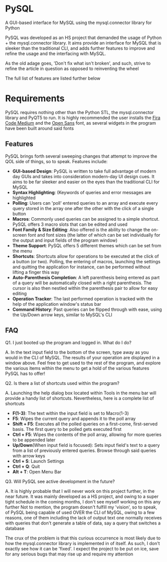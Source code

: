 # PySQL
A GUI-based interface for MySQL using the mysql.connector library for Python

PySQL was developed as an HS project that demanded the usage of Python + the mysql.connector library. It aims provide an interface for MySQL that is sleeker than the traditional CLI, and adds further features to improve and refine the usage and the interfacing with MySQL.

As the old adage goes, 'Don't fix what isn't broken', and such, strive to refine the article in question as opposed to reinventing the wheel

The full list of features are listed further below


# Requirements

PySQL requires nothing other than the Python STL, the mysql.connector library and PyQT5 to run. It is highly recommended the user installs the [Fira Code Medium](https://github.com/tonsky/FiraCode) and the [Open Sans](https://fonts.google.com/specimen/Open+Sans) font, as several widgets in the program have been built around said fonts

## Features

PySQL brings forth several sweeping changes that attempt to improve the QOL side of things, so to speak. Features include:
	
 - **GUI-based Design**: PySQL is written to take full advantage of modern day GUIs and takes into consideration modern-day UI design cues. It aims to be far sleeker and easier on the eyes than the traditional CLI for MySQL
 - **Syntax Highlighting**: (Keywords of queries and error messages are highlighted
 - **Polling**: Users can 'poll' entered queries to an array and execute every query stored in the array one after the other with the click of a single button
 - **Macros**: Commonly used queries can be assigned to a simple shortcut. PySQL offers 3 macro slots that can be edited and used
 - **Font Family & Size Editing**: Also offered is the ability to change the on-screen font and font sizes (the latter of which can be set individually for the output and input fields of the program window)
 - **Theme Support**: PySQL offers 5 different themes which can be set from the menu
 - **Shortcuts**: Shortcuts allow for operations to be executed at the click of a button (or two). Polling, the entering of macros, launching the settings and quitting the application for instance, can be performed without lifting a finger this way
 - **Auto-Parenthesis Completion**: A left parenthesis being entered as part of a query will be automatically closed with a right parenthesis. The cursor is also then nestled within the parenthesis pair to allow for easy editing
 - **Operation Tracker**: The last performed operation is tracked with the help of the application window's status bar
 - **Command History**: Past queries can be flipped through with ease, using the Up/Down arrow keys, similar to MySQL's CLI

## FAQ

Q1. I just booted up the program and logged in. What do I do?

A. In the text input field to the bottom of the screen, type away as you would in the CLI of MySQL. The results of your operation are displayed in a window above. 
Feel free to get used to the rest of the program, and explore the various items within the menu to get a hold of the various features PySQL has to offer!

Q2. Is there a list of shortcuts used within the program?

A. Launching the help dialog box located within Tools in the menu bar will provide a handy list of shortcuts. Nevertheless, here is a complete list of shortcuts

 - **F(1-3)**: The text within the input field is set to Macro(1-3)
 - **F5**: Wipes the current query and appends it to the poll array
 - **Shift + F5**: Executes all the polled queries on a first-come, first-served 		      basis. The first query to be polled gets executed first
 - **Ctrl + F5**: Wipes the contents of the poll array, allowing for more queries to be appended later
 - **Up/Down**(When input field is focused): Sets input field's text to a query from a list of previously entered queries. Browse through said queries with arrow keys
 - **Ctrl + S**: Launch Settings
 - **Ctrl + Q**: Quit
 - **Alt + T**: Open Menu Bar
 
 Q3. Will PySQL see active development in the future?
 
 A. It is highly probable that I will never work on this project further, in the near future. It was mainly developed as a HS project, and owing to a super tight schedule in the coming months, I don't see myself working on this any further
 Not to mention, the program doesn't fulfill my 'vision', so to speak, of PySQL being capable of used OVER the CLI of MySQL, owing to a few reasons, one of them including the lack of output text one normally receives with queries that don't generate a table of data, say a query that switches a database

The crux of the problem is that this curious occurrence is most likely due to how the mysql.connector library is implemented in of itself. As such, I don't exactly see how it can be 'fixed'. I expect the project to be put on ice, save for any serious bugs that may rise up and require my attention

